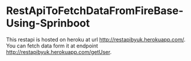 # RestApiToFetchDataFromFireBase-Using-Sprinboot
This restapi is hosted on heroku at url http://restapibyuk.herokuapp.com/.
You can fetch data form it at endpoint http://restapibyuk.herokuapp.com/getUser.
